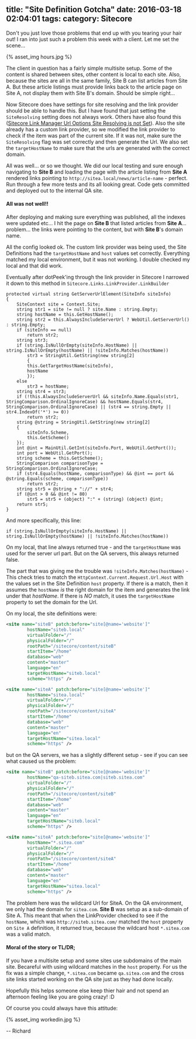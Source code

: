 title: "Site Definition Gotcha"
date: 2016-03-18 02:04:01
tags:
category: Sitecore
---

Don't you just love those problems that end up with you tearing your hair out! I ran into just such a problem this week with a client. Let me set the scene...

{% asset_img hours.jpg %}

The client in question has a fairly simple multisite setup. Some of the content is shared between sites, other content is local to each site. Also, because the sites are all in the same family, Site B can list articles from Site A. But these article listings must provide links back to the article page on Site A, not display them with Site B's domain. Should be simple right...

Now Sitecore does have settings for site resolving and the link provider should be able to handle this. But I have found that just setting the `SiteResolving` setting does not always work. Others have also found this ([Sitecore Link Manager Url Options Site Resolving is not Set](http://stackoverflow.com/questions/29774360/sitecore-link-manager-url-options-site-resolving-is-not-set)). Also the site already has a custom link provider, so we modified the link provider to check if the item was part of the current site. If it was not, make sure the `SiteResolving` flag was set correctly and then generate the Url. We also set the `targetHostName` to make sure that the urls are generated with the correct domain.

All was well... or so we thought. We did our local testing and sure enough navigating to **Site B** and loading the page with the article listing from **Site A** rendered links pointing to `http://sitea.local/news/article-name` - perfect. Run through a few more tests and its all looking great. Code gets committed and deployed out to the internal QA site.

#### All was not well!!
After deploying and making sure everything was published, all the indexes were updated etc... I hit the page on **Site B** that listed articles from **Site A**... problem... the links were pointing to the content, but with **Site B**'s domain name.

All the config looked ok. The custom link provider was being used, the Site Definitions had the `targetHostName` and `host` values set correctly. Everything matched my local environment, but it was not working. I double checked my local and that did work.

Eventually after dotPeek'ing through the link provider in Sitecore I narrowed it down to this method in `Sitecore.Links.LinkProvider.LinkBuilder`

```
protected virtual string GetServerUrlElement(SiteInfo siteInfo)
{
    SiteContext site = Context.Site;
    string str1 = site != null ? site.Name : string.Empty;
    string hostName = this.GetHostName();
    string str2 = this.AlwaysIncludeServerUrl ? WebUtil.GetServerUrl() : string.Empty;
    if (siteInfo == null)
        return str2;
    string str3;
    if (string.IsNullOrEmpty(siteInfo.HostName) || string.IsNullOrEmpty(hostName) || !siteInfo.Matches(hostName))
        str3 = StringUtil.GetString(new string[2]
        {
        this.GetTargetHostName(siteInfo),
        hostName
        });
    else
        str3 = hostName;
    string str4 = str3;
    if (!this.AlwaysIncludeServerUrl && siteInfo.Name.Equals(str1, StringComparison.OrdinalIgnoreCase) && hostName.Equals(str4, StringComparison.OrdinalIgnoreCase) || (str4 == string.Empty || str4.IndexOf('*') >= 0))
        return str2;
    string @string = StringUtil.GetString(new string[2]
    {
        siteInfo.Scheme,
        this.GetScheme()
    });
    int @int = MainUtil.GetInt(siteInfo.Port, WebUtil.GetPort());
    int port = WebUtil.GetPort();
    string scheme = this.GetScheme();
    StringComparison comparisonType = StringComparison.OrdinalIgnoreCase;
    if (str4.Equals(hostName, comparisonType) && @int == port && @string.Equals(scheme, comparisonType))
        return str2;
    string str5 = @string + "://" + str4;
    if (@int > 0 && @int != 80)
        str5 = str5 + (object) ":" + (string) (object) @int;
    return str5;
}
```

And more specifically, this line:

```
if (string.IsNullOrEmpty(siteInfo.HostName) || string.IsNullOrEmpty(hostName) || !siteInfo.Matches(hostName))
```

On my local, that line always returned true - and the `targetHostName` was used for the server url part. But on the QA servers, this always returned false.

The part that was giving me the trouble was `!siteInfo.Matches(hostName)` - This check tries to match the `HttpContext.Current.Request.Url.Host` with the values set in the Site Definition `host` property. If there is a match, then it assumes the `hostName` *is* the right domain for the item and generates the link under that *hostName*. If there is *NO* match, it uses the `targetHostName` property to set the domain for the Url.

On my local, the site definitions were:

```xml
<site name="siteB" patch:before="site[@name='website']"
        hostName="siteb.local"
        virtualFolder="/"
        physicalFolder="/"
        rootPath="/sitecore/content/siteB"
        startItem="/home"
        database="web"
        content="master"
        language="en"
        targetHostName="siteb.local"
        scheme="https" />

<site name="siteA" patch:before="site[@name='website']"
        hostName="sitea.local"
        virtualFolder="/"
        physicalFolder="/"
        rootPath="/sitecore/content/siteA"
        startItem="/home"
        database="web"
        content="master"
        language="en"
        targetHostName="sitea.local"
        scheme="https" />
```

but on the QA servers, we has a slightly different setup - see if you can see what caused us the problem:

```xml
<site name="siteB" patch:before="site[@name='website']"
        hostName="qa-siteb.sitea.com|siteb.sitea.com"
        virtualFolder="/"
        physicalFolder="/"
        rootPath="/sitecore/content/siteB"
        startItem="/home"
        database="web"
        content="master"
        language="en"
        targetHostName="siteb.local"
        scheme="https" />

<site name="siteA" patch:before="site[@name='website']"
        hostName="*.sitea.com"
        virtualFolder="/"
        physicalFolder="/"
        rootPath="/sitecore/content/siteA"
        startItem="/home"
        database="web"
        content="master"
        language="en"
        targetHostName="sitea.local"
        scheme="https" />
```

The problem here was the wildcard Url for SiteA. On the QA environment, we only had the domain for `sitea.com`. **Site B** was setup as a sub-domain of Site A. This meant that when the LinkProvider checked to see if the `hostName`, which was `http://siteb.sitea.com/` matched the `host` property on `Site A` definition, it returned true, because the wildcard host `*.sitea.com` was a valid match.

#### Moral of the story or TL/DR;
If you have a multisite setup and some sites use subdomains of the main site. Becareful with using wildcard matches in the `host` property. For us the fix was a simple change, `*.sitea.com` became `qa.sitea.com` and the cross site links started working on the QA site just as they had done locally.

Hopefully this helps someone else keep thier hair and not spend an afternoon feeling like you are going crazy! :D

Of course you could always have this attitude:

{% asset_img workedin.jpg %}

-- Richard

